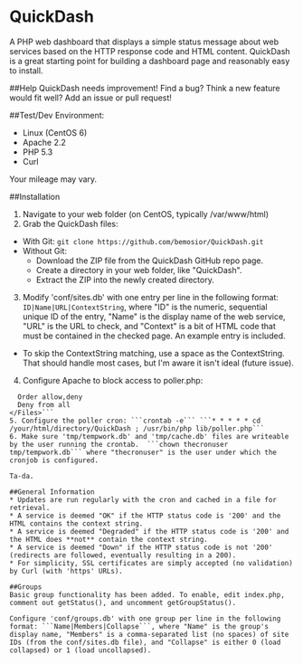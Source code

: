 QuickDash
=========

A PHP web dashboard that displays a simple status message about web services based on the HTTP response code and HTML content. QuickDash is a great starting point for building a dashboard page and reasonably easy to install.

##Help
QuickDash needs improvement! Find a bug? Think a new feature would fit well? Add an issue or pull request!

##Test/Dev Environment:
* Linux (CentOS 6)
* Apache 2.2
* PHP 5.3
* Curl

Your mileage may vary.

##Installation
1. Navigate to your web folder (on CentOS, typically /var/www/html)
2. Grab the QuickDash files:
  * With Git:
    ```git clone https://github.com/bemosior/QuickDash.git```
  * Without Git: 
     * Download the ZIP file from the QuickDash GitHub repo page.
     * Create a directory in your web folder, like "QuickDash".
     * Extract the ZIP into the newly created directory.
3. Modify 'conf/sites.db' with one entry per line in the following format: ```ID|Name|URL|ContextString```, where "ID" is the numeric, sequential unique ID of the entry, "Name" is the display name of the web service, "URL" is the URL to check, and "Context" is a bit of HTML code that must be contained in the checked page. An example entry is included. 
  * To skip the ContextString matching, use a space as the ContextString. That should handle most cases, but I'm aware it isn't ideal (future issue).
4. Configure Apache to block access to poller.php:
```<Files lib/poller.php>
  Order allow,deny
  Deny from all
</Files>```
5. Configure the poller cron: ```crontab -e``` ```* * * * * cd /your/html/directory/QuickDash ; /usr/bin/php lib/poller.php```
6. Make sure 'tmp/tempwork.db' and 'tmp/cache.db' files are writeable by the user running the crontab.  ```chown thecronuser tmp/tempwork.db``` where "thecronuser" is the user under which the cronjob is configured.

Ta-da.

##General Information
* Updates are run regularly with the cron and cached in a file for retrieval.
* A service is deemed "OK" if the HTTP status code is '200' and the HTML contains the context string.
* A service is deemed "Degraded" if the HTTP status code is '200' and the HTML does **not** contain the context string.
* A service is deemed "Down" if the HTTP status code is not '200' (redirects are followed, eventually resulting in a 200).
* For simplicity, SSL certificates are simply accepted (no validation) by Curl (with 'https' URLs).

##Groups
Basic group functionality has been added. To enable, edit index.php, comment out getStatus(), and uncomment getGroupStatus().

Configure 'conf/groups.db' with one group per line in the following format: ```Name|Members|Collapse```, where "Name" is the group's display name, "Members" is a comma-separated list (no spaces) of site IDs (from the conf/sites.db file), and "Collapse" is either 0 (load collapsed) or 1 (load uncollapsed).
